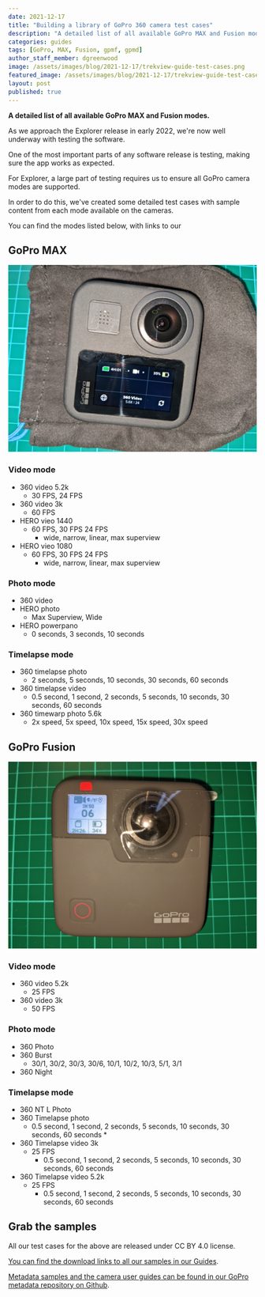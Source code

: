 ```yaml
---
date: 2021-12-17
title: "Building a library of GoPro 360 camera test cases"
description: "A detailed list of all available GoPro MAX and Fusion modes."
categories: guides
tags: [GoPro, MAX, Fusion, gpmf, gpmd]
author_staff_member: dgreenwood
image: /assets/images/blog/2021-12-17/trekview-guide-test-cases.png
featured_image: /assets/images/blog/2021-12-17/trekview-guide-test-cases-sm.png
layout: post
published: true
---
```


**A detailed list of all available GoPro MAX and Fusion modes.**

As we approach the Explorer release in early 2022, we're now well underway with testing the software.

One of the most important parts of any software release is testing, making sure the app works as expected.

For Explorer, a large part of testing requires us to ensure all GoPro camera modes are supported.

In order to do this, we've created some detailed test cases with sample content from each mode available on the cameras.

You can find the modes listed below, with links to our 

## GoPro MAX

<img class="img-fluid" src="/assets/images/blog/2021-12-17/gopro-max-modes.jpg" alt="GoPro MAX modes" title="GoPro MAX modes" />

### Video mode

* 360 video 5.2k
	* 30 FPS, 24 FPS
* 360 video 3k
	* 60 FPS
* HERO vieo 1440
	* 60 FPS, 30 FPS 24 FPS
		* wide, narrow, linear, max superview
* HERO vieo 1080
	* 60 FPS, 30 FPS 24 FPS
		* wide, narrow, linear, max superview

### Photo mode

* 360 video
* HERO photo
	* Max Superview, Wide
* HERO powerpano
	* 0 seconds, 3 seconds, 10 seconds

### Timelapse mode

* 360 timelapse photo
	* 2 seconds, 5 seconds, 10 seconds, 30 seconds, 60 seconds
* 360 timelapse video
	* 0.5 second, 1 second, 2 seconds, 5 seconds, 10 seconds, 30 seconds, 60 seconds
* 360 timewarp photo 5.6k
	* 2x speed, 5x speed, 10x speed, 15x speed, 30x speed

## GoPro Fusion

<img class="img-fluid" src="/assets/images/blog/2021-12-17/gopro-fusion-modes.jpg" alt="GoPro Fusion modes" title="GoPro Fusion modes" />

### Video mode

* 360 video 5.2k
	* 25 FPS
* 360 video 3k
	* 50 FPS

### Photo mode

* 360 Photo
* 360 Burst
	* 30/1, 30/2, 30/3, 30/6, 10/1, 10/2, 10/3, 5/1, 3/1
* 360 Night

### Timelapse mode

* 360 NT L Photo
* 360 Timelapse photo
	* 0.5 second, 1 second, 2 seconds, 5 seconds, 10 seconds, 30 seconds, 60 seconds	* 
* 360 Timelapse video 3k
	* 25 FPS
		* 0.5 second, 1 second, 2 seconds, 5 seconds, 10 seconds, 30 seconds, 60 seconds
* 360 Timelapse video 5.2k
	* 25 FPS
		* 0.5 second, 1 second, 2 seconds, 5 seconds, 10 seconds, 30 seconds, 60 seconds

## Grab the samples

All our test cases for the above are released under CC BY 4.0 license.

[You can find the download links to all our samples in our Guides](https://guides.trekview.org/explorer/developer-docs/sequences/upload/test-cases).

[Metadata samples and the camera user guides can be found in our GoPro metadata repository on Github](https://github.com/trek-view/gopro-metadata).